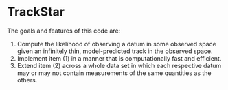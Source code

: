 # TrackStar

The goals and features of this code are:

<ol>
	<li>
		Compute the likelihood of observing a datum in some observed space
		given an infinitely thin, model-predicted track in the observed space.
	</li>
	<li>
		Implement item (1) in a manner that is computationally fast and
		efficient.
	</li>
	<li>
		Extend item (2) across a whole data set in which each respective datum
		may or may not contain measurements of the same quantities as the
		others.
	</li>
</ol>

